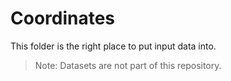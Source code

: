 # Coordinates

This folder is the right place to put input data into.

> Note: Datasets are not part of this repository.
